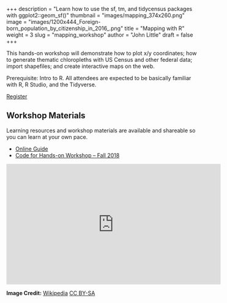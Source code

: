 +++
description = "Learn how to use the sf, tm, and tidycensus packages with ggplot2::geom_sf()"
thumbnail = "images/mapping_374x260.png"
image = "images/1200x444_Foreign-born_population_by_citizenship_in_2016_.png"
title = "Mapping with R"
weight = 3
slug = "mapping_workshop"
author = "John Little"
draft = false
+++

<!-- Image Credit  https://en.wikipedia.org/wiki/File:Foreign-born_population_by_citizenship_in_2016_.png  -->
This hands-on workshop will demonstrate how to plot x/y coordinates; how to generate thematic chloropleths with US Census and other federal data; import shapefiles; and create interactive maps on the web.

Prerequisite:  Intro to R. All attendees are expected to be basically familiar with R, R Studio, and the Tidyverse. 

<a href="https://duke.libcal.com/event/4799239" class="button big">Register</a>

## Workshop Materials

Learning resources and workshop materials are available and shareable so you can learn at your own pace. 

- [Online Guide](https://map-rfun.library.duke.edu/)
- [Code for Hands-on Workshop – Fall 2018](https://github.com/libjohn/map-fall2018)

<iframe width="560" height="315" src="https://www.youtube.com/embed/cMNJdj8UGpY" frameborder="0" allow="autoplay; encrypted-media" allowfullscreen></iframe>


**Image Credit:**  [Wikipedia](https://en.wikipedia.org/wiki/File:Foreign-born_population_by_citizenship_in_2016_.png)  [CC BY-SA](https://creativecommons.org/licenses/by-sa/4.0/deed.en)
